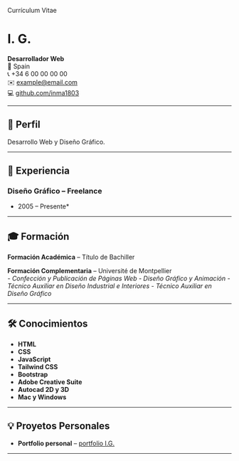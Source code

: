 Currículum Vitae
# I. G.

**Desarrollador Web**  
📍 Spain  
📞 +34 6 00 00 00 00  
✉️ example@email.com  
 💻 [github.com/inma1803](https://github.com/inma1803)

---

## 🎯 Perfil

Desarrollo Web y Diseño Gráfico.

---

## 💼 Experiencia

### **Diseño Gráfico** – Freelance 
* 2005 – Presente*

---

## 🎓 Formación

**Formación Académica** – Título de Bachiller  

**Formación Complementaria** – Université de Montpellier  
*- Confección y Publicación de Páginas Web*
*- Diseño Gráfico y Animación*
*- Técnico Auxiliar en Diseño Industrial e Interiores*
*- Técnico Auxiliar en Diseño Gráfico*

---

## 🛠️ Conocimientos

- **HTML**  
- **CSS** 
- **JavaScript**
- **Tailwind CSS**
- **Bootstrap**  
- **Adobe Creative Suite** 
- **Autocad 2D y 3D**
- **Mac y Windows**

---

## 💡 Proyetos Personales

- **Portfolio personal** – [portfolio I.G.](https://)  
 

---
